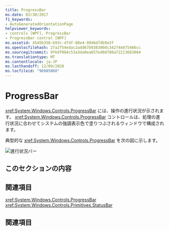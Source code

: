```yaml
---
title: ProgressBar
ms.date: 03/30/2017
f1_keywords:
- AutoGeneratedOrientationPage
helpviewer_keywords:
- controls [WPF], ProgressBar
- ProgressBar control [WPF]
ms.assetid: 4545b358-b93c-47df-88e4-9946d7db9e3f
ms.openlocfilehash: 27a2f54edac2add67b938300dc342744475466cc
ms.sourcegitcommit: 9f6df084c53a3da0ea657ed0d708a72213683084
ms.translationtype: MT
ms.contentlocale: ja-JP
ms.lasthandoff: 12/09/2020
ms.locfileid: "96985060"
---
```

# <a name="progressbar"></a>ProgressBar
<xref:System.Windows.Controls.ProgressBar> には、操作の進行状況が示されます。 <xref:System.Windows.Controls.ProgressBar> コントロールは、処理の進行状況に合わせてシステムの強調表示色で塗りつぶされるウィンドウで構成されます。  
  
 典型的な <xref:System.Windows.Controls.ProgressBar> を次の図に示します。  
  
 ![進行状況バー](./media/ss-ctl-progressbar.GIF "SS_CTL_progressbar")  
  
## <a name="in-this-section"></a>このセクションの内容  
  
## <a name="reference"></a>関連項目  
 <xref:System.Windows.Controls.ProgressBar>  
  <xref:System.Windows.Controls.Primitives.StatusBar>  
  
## <a name="related-sections"></a>関連項目
